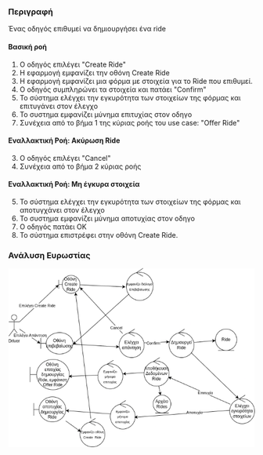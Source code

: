 ### Περιγραφή

Ένας οδηγός επιθυμεί να δημιουργήσει ένα ride

#### Βασική ροή

1. Ο οδηγός επιλέγει "Create Ride"
2. Η εφαρμογή εμφανίζει την οθόνη Create Ride
3. Η εφαρμογή εμφανίζει μια φόρμα με στοιχεία για το Ride που επιθυμεί.
4. Ο οδηγός συμπληρώνει τα στοιχεία και πατάει "Confirm"
5. Το σύστημα ελέγχει την εγκυρότητα των στοιχείων της φόρμας και επιτυγάνει στον έλεγχο
6. Το συστημα εμφανίζει μύνημα επιτυχίας στον οδηγο
7. Συνέχεια από το βήμα 1 της κύριας ροής του use case: "Offer Ride"

#### Εναλλακτική Ροή: Ακύρωση Ride

3. Ο οδηγός επιλέγει "Cancel"
4. Συνέχεια από το βήμα 2 κύριας ροής

#### Εναλλακτική Ροή: Μη έγκυρα στοιχεία

5. Το σύστημα ελέγχει την εγκυρότητα των στοιχείων της φόρμας και αποτυγχάνει στον έλεγχο
6. Το συστημα εμφανίζει μύνημα αποτυχίας στον οδηγο
7. Ο οδηγός πατάει ΟΚ
8. Το σύστημα επιστρέφει στην οθόνη Create Ride.

### Ανάλυση Ευρωστίας
![image](./create-ride-robustness.drawio.png)

